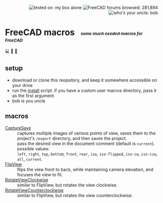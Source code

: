 <p align="right">
  <img src="https://img.shields.io/badge/tested%20on-my%20box%20alone-lightseagreen"
       alt="tested on: my box alone" />
  <img src="https://img.shields.io/badge/FreeCAD%20forums%20browsed-281,894-2057a9"
       alt="FreeCAD forums browsed: 281,894" />
  <img src="https://img.shields.io/badge/who's%20your%20uncle-bob-lightskyblue"
       alt="who's your uncle: bob" />
</p>

# FreeCAD macros &nbsp; <sub><sub><sup><sup>_some much needed macros for FreeCAD_</sup></sup></sub></sub>

💻 📐 🤖


## setup
                      
- download or clone this reopsitory, and keep it somewhere accessible on your drive
- run the [install][1] script. if you have a custom user macros directory, pass it as the first argument
- bob is you uncle


## macros

<dl>
  <dt><a href="/macros/CaptureSave.py">CaptureSave</a></dt>
  <dd>
    captures multiple images of various points of view, saves them to the project's <code>/export</code> directory, and then saves the project.<br/>
    pass the desired view in the document comment (default is <code>current</code>). possible values:<br/>
    <code>left</code>, <code>right</code>, <code>top</code>, <code>bottom</code>, <code>front</code>, <code>rear</code>, <code>iso</code>, <code>iso-flipped</code>, <code>iso-cw</code>, <code>iso-ccw</code>, <code>all</code>, <code>current</code>.    
  </dd>
  <dt><a href="/macros/FlipView.py">FlipView</a></dt>
  <dd>flips the view front to back, while maintaining camera elevation, and focuses the view to fit.</dd>
  <dt><a href="/macros/RotateViewClockwise.py">RotateViewClockwise</a></dt>
  <dd>similar to FlipView, but rotates the view clockwise.</dd>
  <dt><a href="/macros/RotateViewCounterclockwise.py">RotateViewCounterclockwise</a></dt>
  <dd>similar to FlipView, but rotates the view counterclockwise.</dd>
 </dl>



[1]: /bin/install.sh
